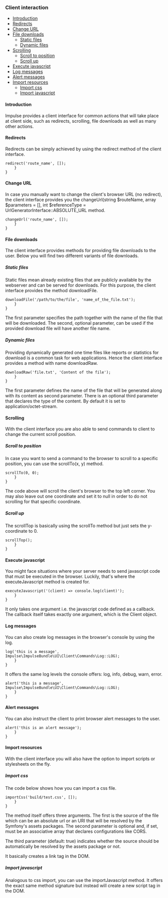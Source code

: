 <h3 class="doc-title">Client interaction</h3>

- [Introduction](#introduction)
- [Redirects](#redirects)
- [Change URL](#change-url)
- [File downloads](#file-downloads)
    - [Static files](#static-file-downloads)
    - [Dynamic files](#dynamic-file-downloads)
- [Scrolling](#scrolling)
    - [Scroll to position](#scroll-to-position)
    - [Scroll up](#scroll-up)
- [Execute javascript](#execute-javascript)
- [Log messages](#log-messages)
- [Alert messages](#alert-messages)
- [Import resources](#importing-resources)
    - [Import css](#import-css)
    - [Import javascript](#import-javascript)

<h4 name="introduction">Introduction</h4>

Impulse provides a client interface for common actions that will
take place at client side, such as redirects, scrolling, file downloads
as well as many other actions.

<h4><a id="redirects">Redirects</a></h4>
Redirects can be simply achieved by using the <span class="code-hint">redirect</span> 
method of the client interface.

<pre class="imp-code code-white language-php">
<code class="language-php"><?php
use Impulse\ImpulseBundle\UI\Client\ClientInterface;

class AppController extends AbstractController
{
    public function afterCreate(ClientInterface $client, Event $event)
    {
        $client->redirect('route_name', []);
    }
}</code>
</pre>

<h4><a name="change-url">Change URL</a></h4>
In case you manually want to change the client's browser URL (no redirect), the client
interface provides you the <span class="code-hint">changeUrl(string $routeName, array $parameters = [], int $referenceType = UrlGeneratorInterface::ABSOLUTE_URL</span> method.

<pre class="imp-code code-white language-php">
<code class="language-php"><?php
use Impulse\ImpulseBundle\UI\Client\ClientInterface;

class AppController extends AbstractController
{
    public function afterCreate(ClientInterface $client, Event $event)
    {
        $client->changeUrl('route_name', []);
    }
}</code>
</pre>

<h4><a name="file-downloads">File downloads</a></h4>
The client interface provides methods for providing file downloads to the user.
Below you will find two different variants of file downloads.

<h5><a name="static-file-downloads">Static files</a></h5>
Static files mean already existing files that are publicly available by the webserver
and can be served for downloads. For this purpose, the client interface provides the method
<span class="code-hint">downloadFile</span>.

<pre class="imp-code code-white language-php">
<code class="language-php"><?php
use Impulse\ImpulseBundle\UI\Client\ClientInterface;

class AppController extends AbstractController
{
    public function afterCreate(ClientInterface $client, Event $event)
    {
        $client->downloadFile('/path/to/the/file', 'name_of_the_file.txt');
    }
}</code>
</pre>

The first parameter specifies the path together with the name of the file
that will be downloaded. The second, optional parameter, can be used if the 
provided download file will have another file name.

<h5><a name="dynamic-file-downloads">Dynamic files</a></h5>
Providing dynamically generated one time files like reports or statistics for download is a common task for web applications.
Hence the client interface provides a method with name <span class="code-hint">downloadRaw</span>.

<pre class="imp-code code-white language-php">
<code class="language-php"><?php
use Impulse\ImpulseBundle\UI\Client\ClientInterface;

class AppController extends AbstractController
{
    public function afterCreate(ClientInterface $client, Event $event)
    {
        $client->downloadRaw('file.txt', 'Content of the file');
    }
}</code>
</pre>

The first parameter defines the name of the file that will be generated
along with its content as second parameter. There is an optional third parameter
that declares the type of the content. By default it is set to <span class="code-hint">application/octet-stream</span>.

<h4><a name="scrolling">Scrolling</a></h4>
With the client interface you are also able to send commands to client to change the current scroll position.

<h5><a name="scroll-to-position">Scroll to position</a></h5>
In case you want to send a command to the browser to scroll to a specific position,
you can use the <span class="code-hint">scrollTo(x, y)</span> method.

<pre class="imp-code code-white language-php">
<code class="language-php"><?php
use Impulse\ImpulseBundle\UI\Client\ClientInterface;

class AppController extends AbstractController
{
    public function afterCreate(ClientInterface $client, Event $event)
    {
        $client->scrollTo(0, 0);
    }
}</code>
</pre>

The code above will scroll the client's browser to the top left corner.
You may also leave out one coordinate and set it to null in order to do not
scrolling for that specific coordinate.

<h5><a name="scroll-up">Scroll up</a></h5>
The <span class="code-hint">scrollTop</span> is basically using the <span class="code-hint">scrollTo</span>
method but just sets the y-coordinate to 0.

<pre class="imp-code code-white language-php">
<code class="language-php"><?php
use Impulse\ImpulseBundle\UI\Client\ClientInterface;

class AppController extends AbstractController
{
    public function afterCreate(ClientInterface $client, Event $event)
    {
        $client->scrollTop();
    }
}</code>
</pre>

<h4><a name="execute-javascript">Execute javascript</a></h4>
You might face situations where your server needs to send javascript code
that must be executed in the browser. Luckily, that's where the
<span class="code-hint">executeJavascript</span> method is created for.

<pre class="imp-code code-white language-php">
<code class="language-php"><?php
use Impulse\ImpulseBundle\UI\Client\ClientInterface;

class AppController extends AbstractController
{
    public function afterCreate(ClientInterface $client, Event $event)
    {
        $client->executeJavascript('(client) => console.log(client)');
    }
}</code>
</pre>

It only takes one argument i.e. the javascript code defined as a callback. 
The callback itself takes exactly one argument, which is the Client object.

<h4><a name="log-messages">Log messages</a></h4>
You can also create log messages in the browser's console by using the
<span class="code-hint">log</span>.

<pre class="imp-code code-white language-php">
<code class="language-php"><?php
use Impulse\ImpulseBundle\UI\Client\ClientInterface;

class AppController extends AbstractController
{
    public function afterCreate(ClientInterface $client, Event $event)
    {
        $client->log('this is a message', Impulse\ImpulseBundle\UI\Client\Commands\Log::LOG);
    }
}</code>
</pre>

It offers the same log levels the console offers: log, info, debug, warn, error.

<pre class="imp-code code-white language-php">
<code class="language-php"><?php
use Impulse\ImpulseBundle\UI\Client\ClientInterface;

class AppController extends AbstractController
{
    public function afterCreate(ClientInterface $client, Event $event)
    {
        $client->alert('this is a message', Impulse\ImpulseBundle\UI\Client\Commands\Log::LOG);
    }
}</code>
</pre>

<h4><a name="alert-messages">Alert messages</a></h4>
You can also instruct the client to print browser alert messages to the user.

<pre class="imp-code code-white language-php">
<code class="language-php"><?php
use Impulse\ImpulseBundle\UI\Client\ClientInterface;

class AppController extends AbstractController
{
    public function afterCreate(ClientInterface $client, Event $event)
    {
        $client->alert('this is an alert message');
    }
}</code>
</pre>

<h4><a name="import-resources">Import resources</a></h4>
With the client interface you will also have the option to import
scripts or stylesheets on the fly.

<h5><a name="import-css">Import css</a></h5>
The code below shows how you can import a css file.

<pre class="imp-code code-white language-php">
<code class="language-php"><?php
use Impulse\ImpulseBundle\UI\Client\ClientInterface;

class AppController extends AbstractController
{
    public function afterCreate(ClientInterface $client, Event $event)
    {
        $client->importCss('build/test.css', []);
    }
}</code>
</pre>

The method itself offers three arguments. The first is the source of the file
which can be an absolute url or an URI that will be resolved by the Symfony's 
assets packages. The second parameter is optional and, if set, must be an associative
array that declares configurations like CORS.

The third parameter (default: true) indicates whether the source should be automatically
be resolved by the assets package or not.

It basically creates a link tag in the DOM.

<h5><a name="import-javascript">Import javascript</a></h5>

Analogous to css import, you can use the <span class="code-hint">importJavascript</span> method.
It offers the exact same method signature but instead will create a new script tag in the DOM.